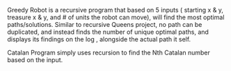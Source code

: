 Greedy Robot is a recursive program that based on 5 inputs ( starting x & y, treasure x & y, and # of units the robot can move), will find the most optimal paths/solutions.
Similar to recursive Queens project, no path can be duplicated, and instead finds the number of unique optimal paths, and displays its findings on the log , alongside the actual path it self. 


Catalan Program simply uses recursion to find the Nth Catalan number based on the input. 
